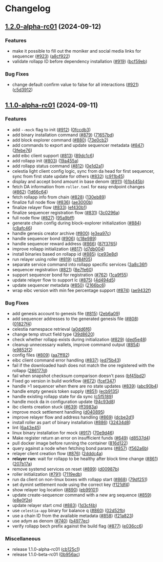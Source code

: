 # Changelog

## [1.2.0-alpha-rc01](https://github.com/dymensionxyz/roller/compare/v1.1.0-alpha-rc01...v1.2.0-alpha-rc01) (2024-09-12)


### Features

* make it possible to fill out the moniker and social media links for sequencer ([#923](https://github.com/dymensionxyz/roller/issues/923)) ([a8cf922](https://github.com/dymensionxyz/roller/commit/a8cf9221e5b08c85700b58368f46f16d7dbdc967))
* validate rollapp ID before dependency installation ([#919](https://github.com/dymensionxyz/roller/issues/919)) ([bcf59eb](https://github.com/dymensionxyz/roller/commit/bcf59eb987bad9f280a97e46217e1ceee94e70d7))


### Bug Fixes

* change default confirm value to false for all interactions ([#921](https://github.com/dymensionxyz/roller/issues/921)) ([c5d3912](https://github.com/dymensionxyz/roller/commit/c5d391207d82190d21af71ef98251e6ab71caea7))

## [1.1.0-alpha-rc01](https://github.com/dymensionxyz/roller/compare/v1.0.1-beta...v1.1.0-alpha-rc01) (2024-09-11)


### Features

* add `--mock` flag to init ([#912](https://github.com/dymensionxyz/roller/issues/912)) ([0fccdb3](https://github.com/dymensionxyz/roller/commit/0fccdb3cb4b15b69ead383bad6c20493ab1f4f82))
* add binary installation command ([#879](https://github.com/dymensionxyz/roller/issues/879)) ([71657bd](https://github.com/dymensionxyz/roller/commit/71657bd8a5cb23196968aa683b0e3c88e56fc5b4))
* add block explorer command ([#880](https://github.com/dymensionxyz/roller/issues/880)) ([73e0cb2](https://github.com/dymensionxyz/roller/commit/73e0cb2845014b8f812efc238a3d40ef8dc5406b))
* add commands to export and update sequencer metadata ([#847](https://github.com/dymensionxyz/roller/issues/847)) ([3febe76](https://github.com/dymensionxyz/roller/commit/3febe76fea22c2afa994c113a790d57a92597db4))
* add eibc client support ([#813](https://github.com/dymensionxyz/roller/issues/813)) ([89dc1c6](https://github.com/dymensionxyz/roller/commit/89dc1c67bcb54510f44bf17eeb4cfd634dd25a7d))
* add rollapp init ([#803](https://github.com/dymensionxyz/roller/issues/803)) ([19a455a](https://github.com/dymensionxyz/roller/commit/19a455a0d30c58b424408b80741ba7f2a21cf027))
* add rollapp status command ([#812](https://github.com/dymensionxyz/roller/issues/812)) ([0e1d2a1](https://github.com/dymensionxyz/roller/commit/0e1d2a1ee7cb17f5586e81693ebdc0643106a475))
* celestia light client config logic, sync from da head for first sequencer, sync from first state update for others ([#832](https://github.com/dymensionxyz/roller/issues/832)) ([c911b45](https://github.com/dymensionxyz/roller/commit/c911b451d90c468a739692e2d182fd2023694669))
* display and accept bond amount in base denom ([#911](https://github.com/dymensionxyz/roller/issues/911)) ([61b445b](https://github.com/dymensionxyz/roller/commit/61b445b210f51ebb08ad9917a2805e7528f30648))
* fetch DA information from `roller.toml` for easy endpoint changes ([#862](https://github.com/dymensionxyz/roller/issues/862)) ([1d66c64](https://github.com/dymensionxyz/roller/commit/1d66c64d1b7e3c895fb7f465eadee5fb4f4f9253))
* fetch rollapp info from chain ([#828](https://github.com/dymensionxyz/roller/issues/828)) ([130eb89](https://github.com/dymensionxyz/roller/commit/130eb8997da75559afd1255048b00f86ba7a9473))
* finalize full node flow ([#836](https://github.com/dymensionxyz/roller/issues/836)) ([ae3000b](https://github.com/dymensionxyz/roller/commit/ae3000bb6d42854181274e5c7263627eee48931b))
* finalize relayer flow ([#833](https://github.com/dymensionxyz/roller/issues/833)) ([ef430b1](https://github.com/dymensionxyz/roller/commit/ef430b1b460c8858d65271498bf36581355d3583))
* finalize sequencer registration flow ([#831](https://github.com/dymensionxyz/roller/issues/831)) ([3c0296a](https://github.com/dymensionxyz/roller/commit/3c0296a3b5c807a6fcb7665c9f32f0e3c9369eaa))
* full node flow ([#827](https://github.com/dymensionxyz/roller/issues/827)) ([95a9bff](https://github.com/dymensionxyz/roller/commit/95a9bff4263efdf57f5a471022ceee81598e8a98))
* generate chain config during block-explorer initialization ([#884](https://github.com/dymensionxyz/roller/issues/884)) ([c8afc46](https://github.com/dymensionxyz/roller/commit/c8afc46267670485a579be336a99b4e7f88520de))
* handle genesis creator archive ([#800](https://github.com/dymensionxyz/roller/issues/800)) ([e3ea97c](https://github.com/dymensionxyz/roller/commit/e3ea97c123a68ffa7937199fc81876b25dfc6494))
* handle sequencer bond ([#906](https://github.com/dymensionxyz/roller/issues/906)) ([c18e989](https://github.com/dymensionxyz/roller/commit/c18e9890b8a7f9c58299b420e0bc3f3915df24ac))
* handle sequencer reward address ([#866](https://github.com/dymensionxyz/roller/issues/866)) ([87f3765](https://github.com/dymensionxyz/roller/commit/87f37659c1e64e6697039358a7c602d031230615))
* improve rollapp initialization ([#817](https://github.com/dymensionxyz/roller/issues/817)) ([d7db004](https://github.com/dymensionxyz/roller/commit/d7db0042ba18d342f92ed160fd8f18659dbb7186))
* install binaries based on rollapp id ([#885](https://github.com/dymensionxyz/roller/issues/885)) ([ce93e8d](https://github.com/dymensionxyz/roller/commit/ce93e8dca399335157d808327bb2764e4cec2563))
* run relayer using roller ([#819](https://github.com/dymensionxyz/roller/issues/819)) ([cf84f05](https://github.com/dymensionxyz/roller/commit/cf84f055e0635abeb349dcb396f6315e6f608a90))
* separate service command into rollapp specific services ([3a8c36f](https://github.com/dymensionxyz/roller/commit/3a8c36f7f74dae64e6a3dbe95abd902eb10aecd6))
* sequencer registration ([#821](https://github.com/dymensionxyz/roller/issues/821)) ([8e7fe60](https://github.com/dymensionxyz/roller/commit/8e7fe60b52d03614c2c206518caec70921814fc6))
* support sequencer bond for registration ([#762](https://github.com/dymensionxyz/roller/issues/762)) ([1ca9f55](https://github.com/dymensionxyz/roller/commit/1ca9f559f673fcdcfce29762696ae4f60722e79d))
* update relayer flow to support lc ([#875](https://github.com/dymensionxyz/roller/issues/875)) ([4d494d5](https://github.com/dymensionxyz/roller/commit/4d494d5915b832b4aa6bb8346c0fe7a48038b65f))
* update sequencer metadata ([#850](https://github.com/dymensionxyz/roller/issues/850)) ([2166bc6](https://github.com/dymensionxyz/roller/commit/2166bc6095736a8343b6bdb161dd66202e03d114))
* wrap eibc version with min fee percentage support ([#874](https://github.com/dymensionxyz/roller/issues/874)) ([ae9432f](https://github.com/dymensionxyz/roller/commit/ae9432faa332aba64834f8aeae31d5d6f1480124))


### Bug Fixes

* add genesis account to genesis file ([#815](https://github.com/dymensionxyz/roller/issues/815)) ([2eb6a09](https://github.com/dymensionxyz/roller/commit/2eb6a090d4438e2bf1a33477866a2dfcf7d0f619))
* add sequencer addresses to the generated genesis file ([#808](https://github.com/dymensionxyz/roller/issues/808)) ([01827f4](https://github.com/dymensionxyz/roller/commit/01827f4bcdb566adb8b3710a2b23ccc96b101331))
* celestia namespace retrieval ([a0dd6f6](https://github.com/dymensionxyz/roller/commit/a0dd6f6f6efce445a109e71380dbc272d4b91666))
* change temp struct field type ([39d8620](https://github.com/dymensionxyz/roller/commit/39d8620963ab1ecfdf22d0649eaaa7a8fb4498d9))
* check whether rollapp exists during initialization ([#829](https://github.com/dymensionxyz/roller/issues/829)) ([ded5e48](https://github.com/dymensionxyz/roller/commit/ded5e4848f7d157ecbdcbbe5f45290e355a3a2b7))
* cleanup unnecessary wallets, improve command output ([#854](https://github.com/dymensionxyz/roller/issues/854)) ([e9852f2](https://github.com/dymensionxyz/roller/commit/e9852f2df49ddff6173c97cf7ba80d92bdbf9642))
* config files ([#809](https://github.com/dymensionxyz/roller/issues/809)) ([aa7ff82](https://github.com/dymensionxyz/roller/commit/aa7ff82463710814dfa01409c2d8769836bbda45))
* eibc client command error handling ([#837](https://github.com/dymensionxyz/roller/issues/837)) ([ed75b43](https://github.com/dymensionxyz/roller/commit/ed75b4379a1fbdac8eb63c16907ec6da1e41b5b6))
* fail if the downloaded hash does not match the one registered with the rollapp ([286177d](https://github.com/dymensionxyz/roller/commit/286177d75ee583f4da26017f2c267c60cae73cc8))
* fail when snapshot checksum comparison doesn't pass ([bf45bd2](https://github.com/dymensionxyz/roller/commit/bf45bd271b909c1a554dcfead0dffdc9b7a0a36a))
* Fixed go version in build workflow ([#672](https://github.com/dymensionxyz/roller/issues/672)) ([fcef347](https://github.com/dymensionxyz/roller/commit/fcef347e8c44a77da014e64069f1d3e1faa26514))
* handle &gt;1 sequencer when there are no state updates ([#839](https://github.com/dymensionxyz/roller/issues/839)) ([abc90b4](https://github.com/dymensionxyz/roller/commit/abc90b4d8ac6350acfa4fafcb4c75eb22a75adfe))
* handle empty genesis token supply ([#851](https://github.com/dymensionxyz/roller/issues/851)) ([ecb9135](https://github.com/dymensionxyz/roller/commit/ecb9135117a8891c8ad80316c6cbcf30e299c7ce))
* handle existing rollapp state for da sync ([c5f5189](https://github.com/dymensionxyz/roller/commit/c5f51893533728abf365f84f5c3a883382a2b90d))
* handle mock da in configuration update ([94c93d8](https://github.com/dymensionxyz/roller/commit/94c93d81d2a30c64e27cd6f610aab2834bc2ef54))
* ibc clients creation stuck  ([#639](https://github.com/dymensionxyz/roller/issues/639)) ([ff3983a](https://github.com/dymensionxyz/roller/commit/ff3983abe7acb4912323c7fefba126bb9c3f9cf6))
* improve mock settlement handling ([d040895](https://github.com/dymensionxyz/roller/commit/d040895a2c53fda6b7aec2d1c6c344a6bfec6768))
* improve relayer flow and address handling ([#869](https://github.com/dymensionxyz/roller/issues/869)) ([dcbe2d1](https://github.com/dymensionxyz/roller/commit/dcbe2d1406f8e3bcaef622dbe51c19b007edd703))
* install roller as part of binary installation ([#886](https://github.com/dymensionxyz/roller/issues/886)) ([32434d8](https://github.com/dymensionxyz/roller/commit/32434d83949623f62f36f6f3a30f4c74ca0a0152))
* lint ([6a43e45](https://github.com/dymensionxyz/roller/commit/6a43e458c31420afc66980bae709f310f3d9419d))
* linux binary installation for mock ([#917](https://github.com/dymensionxyz/roller/issues/917)) ([70e9d46](https://github.com/dymensionxyz/roller/commit/70e9d46498022cf13aa0d49fdc344cc448f7e08e))
* Make register return an error on insufficient funds ([#649](https://github.com/dymensionxyz/roller/issues/649)) ([d8537d4](https://github.com/dymensionxyz/roller/commit/d8537d4949e51ec8c3b8c7ddd82f7767162ddcfd))
* pull docker image before running the container ([816d122](https://github.com/dymensionxyz/roller/commit/816d122b14185d4fef18b4aaebe4087237764b1d))
* query against a node when fetching bond params ([#857](https://github.com/dymensionxyz/roller/issues/857)) ([f562a6b](https://github.com/dymensionxyz/roller/commit/f562a6b09324dc2cf2bb418cc646164cddd944bf))
* relayer client creation flow ([#876](https://github.com/dymensionxyz/roller/issues/876)) ([2dddc4a](https://github.com/dymensionxyz/roller/commit/2dddc4a112ea22b92cc00799e726e30ad81c6da3))
* **relayer run:** wait for rollapp to be healthy after block time change ([#861](https://github.com/dymensionxyz/roller/issues/861)) ([207b17a](https://github.com/dymensionxyz/roller/commit/207b17a025c0afb1283a4543ffe1a5d13eaff0ba))
* remove systemd services on reset ([#899](https://github.com/dymensionxyz/roller/issues/899)) ([d00987b](https://github.com/dymensionxyz/roller/commit/d00987b8b0a2a4e33ccb6ee207ee5d8b8c2d3a20))
* roller initialization ([#791](https://github.com/dymensionxyz/roller/issues/791)) ([7119edb](https://github.com/dymensionxyz/roller/commit/7119edbbbaf01a2f057b1e2ea3b8d11beeaaeea0))
* run da client on non-linux boxes with rollapp start ([#868](https://github.com/dymensionxyz/roller/issues/868)) ([79df251](https://github.com/dymensionxyz/roller/commit/79df251ef95bbd41d7418c956766b33478cb7358))
* set dymint settlement node using the correct key ([f121df4](https://github.com/dymensionxyz/roller/commit/f121df4f24778acd0914ab864a1b8c7b6ed1f07c))
* show relayer log location ([#890](https://github.com/dymensionxyz/roller/issues/890)) ([eb99101](https://github.com/dymensionxyz/roller/commit/eb9910146f5d434988cec8937f227450fc966dd5))
* update create-sequencer command with a new arg sequence ([#859](https://github.com/dymensionxyz/roller/issues/859)) ([e8e0f2e](https://github.com/dymensionxyz/roller/commit/e8e0f2e17acdb66af05c3142485773f3549cf756))
* update relayer start cmd ([#883](https://github.com/dymensionxyz/roller/issues/883)) ([1d3cf4b](https://github.com/dymensionxyz/roller/commit/1d3cf4b740374355860241a824fe03248976ae34))
* use `celestia-app` binary for balance q ([#860](https://github.com/dymensionxyz/roller/issues/860)) ([02d52fb](https://github.com/dymensionxyz/roller/commit/02d52fbe2237e8293f7064bbd236983420013f3b))
* use a chain ID from the available metadata ([#858](https://github.com/dymensionxyz/roller/issues/858)) ([f21a823](https://github.com/dymensionxyz/roller/commit/f21a823981076c0c2952607a4362e7e0a274bbb0))
* use adym as denom ([#740](https://github.com/dymensionxyz/roller/issues/740)) ([b4977ec](https://github.com/dymensionxyz/roller/commit/b4977ec4a6d9231fcd0c1ee1d869d5450665a75c))
* verify rollapp bech prefix against the build flag ([#877](https://github.com/dymensionxyz/roller/issues/877)) ([e036cc6](https://github.com/dymensionxyz/roller/commit/e036cc63f50773904a5e8bc48b4b7720d5b6cc13))


### Miscellaneous

* release 1.1.0-alpha-rc01 ([cb125c1](https://github.com/dymensionxyz/roller/commit/cb125c115bc429fb519c61a958011b4a0ffe6528))
* release 1.1.0-beta-rc01 ([0b956ac](https://github.com/dymensionxyz/roller/commit/0b956acc24e66959897f347ae1d4971b22f83874))
